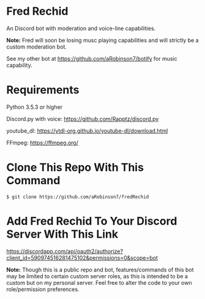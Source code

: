 # Fred Rechid

An Discord bot with moderation and voice-line capabilities.

**Note:** Fred will soon be losing musc playing capabilities and will strictly be a custom moderation bot.

See my other bot at https://github.com/aRobinson7/botify for music capability.

# Requirements
Python 3.5.3 or higher

Discord.py with voice: https://github.com/Rapptz/discord.py

youtube_dl: https://ytdl-org.github.io/youtube-dl/download.html

FFmpeg: https://ffmpeg.org/

# Clone This Repo With This Command

```
$ git clone https://github.com/aRobinson7/fredRechid
```

# Add Fred Rechid To Your Discord Server With This Link
https://discordapp.com/api/oauth2/authorize?client_id=590974516281475102&permissions=0&scope=bot

**Note:** Though this is a public repo and bot, features/commands of this bot may be limited to certain custom server roles, as this is intended to be a custom but on my personal server. Feel free to alter the code to your own role/permission preferences.
